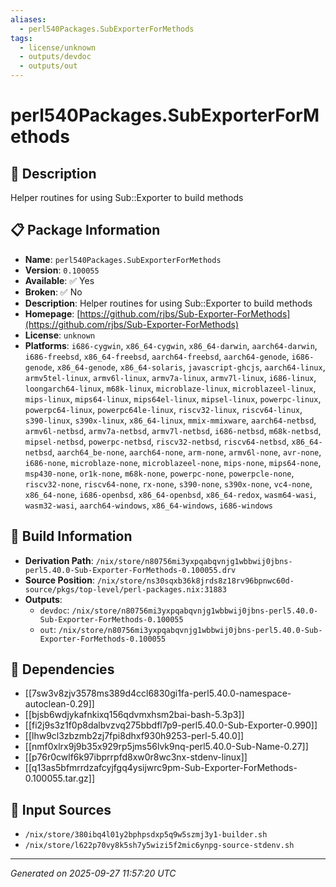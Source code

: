 ```yaml
---
aliases:
  - perl540Packages.SubExporterForMethods
tags:
  - license/unknown
  - outputs/devdoc
  - outputs/out
---
```


# perl540Packages.SubExporterForMethods

## 📝 Description

Helper routines for using Sub::Exporter to build methods

## 📋 Package Information

- **Name**: `perl540Packages.SubExporterForMethods`
- **Version**: `0.100055`
- **Available**: ✅ Yes
- **Broken**: ✅ No
- **Description**: Helper routines for using Sub::Exporter to build methods
- **Homepage**: [https://github.com/rjbs/Sub-Exporter-ForMethods](https://github.com/rjbs/Sub-Exporter-ForMethods)
- **License**: `unknown`
- **Platforms**: `i686-cygwin`, `x86_64-cygwin`, `x86_64-darwin`, `aarch64-darwin`, `i686-freebsd`, `x86_64-freebsd`, `aarch64-freebsd`, `aarch64-genode`, `i686-genode`, `x86_64-genode`, `x86_64-solaris`, `javascript-ghcjs`, `aarch64-linux`, `armv5tel-linux`, `armv6l-linux`, `armv7a-linux`, `armv7l-linux`, `i686-linux`, `loongarch64-linux`, `m68k-linux`, `microblaze-linux`, `microblazeel-linux`, `mips-linux`, `mips64-linux`, `mips64el-linux`, `mipsel-linux`, `powerpc-linux`, `powerpc64-linux`, `powerpc64le-linux`, `riscv32-linux`, `riscv64-linux`, `s390-linux`, `s390x-linux`, `x86_64-linux`, `mmix-mmixware`, `aarch64-netbsd`, `armv6l-netbsd`, `armv7a-netbsd`, `armv7l-netbsd`, `i686-netbsd`, `m68k-netbsd`, `mipsel-netbsd`, `powerpc-netbsd`, `riscv32-netbsd`, `riscv64-netbsd`, `x86_64-netbsd`, `aarch64_be-none`, `aarch64-none`, `arm-none`, `armv6l-none`, `avr-none`, `i686-none`, `microblaze-none`, `microblazeel-none`, `mips-none`, `mips64-none`, `msp430-none`, `or1k-none`, `m68k-none`, `powerpc-none`, `powerpcle-none`, `riscv32-none`, `riscv64-none`, `rx-none`, `s390-none`, `s390x-none`, `vc4-none`, `x86_64-none`, `i686-openbsd`, `x86_64-openbsd`, `x86_64-redox`, `wasm64-wasi`, `wasm32-wasi`, `aarch64-windows`, `x86_64-windows`, `i686-windows`

## 🔧 Build Information

- **Derivation Path**: `/nix/store/n80756mi3yxpqabqvnjg1wbbwij0jbns-perl5.40.0-Sub-Exporter-ForMethods-0.100055.drv`
- **Source Position**: `/nix/store/ns30sqxb36k8jrds8z18rv96bpnwc60d-source/pkgs/top-level/perl-packages.nix:31883`
- **Outputs**:
  - `devdoc`:  `/nix/store/n80756mi3yxpqabqvnjg1wbbwij0jbns-perl5.40.0-Sub-Exporter-ForMethods-0.100055`
  - `out`:  `/nix/store/n80756mi3yxpqabqvnjg1wbbwij0jbns-perl5.40.0-Sub-Exporter-ForMethods-0.100055`

## 🔗 Dependencies

- [[7sw3v8zjv3578ms389d4ccl6830gi1fa-perl5.40.0-namespace-autoclean-0.29]]
- [[bjsb6wdjykafnkixq156qdvmxhsm2bai-bash-5.3p3]]
- [[fi2j9s3z1f0p8dalbvzvq275bbdfl7p9-perl5.40.0-Sub-Exporter-0.990]]
- [[lhw9cl3zbzmb2zj7fpi8dhxf930h9253-perl-5.40.0]]
- [[nmf0xlrx9j9b35x929rp5jms56lvk9nq-perl5.40.0-Sub-Name-0.27]]
- [[p76r0cwlf6k97ibprrpfd8xw0r8wc3nx-stdenv-linux]]
- [[q13as5bfmrrdzafcyjfgq4ysijwrc9pm-Sub-Exporter-ForMethods-0.100055.tar.gz]]

## 📁 Input Sources

- `/nix/store/380ibq4l01y2bphpsdxp5q9w5szmj3y1-builder.sh`
- `/nix/store/l622p70vy8k5sh7y5wizi5f2mic6ynpg-source-stdenv.sh`

---
*Generated on 2025-09-27 11:57:20 UTC*
